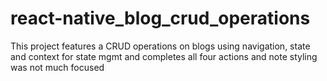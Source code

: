# react-native_blog_crud_operations
This project features a CRUD operations on blogs using navigation, state and context for state mgmt and completes all four actions and note styling was not much focused

